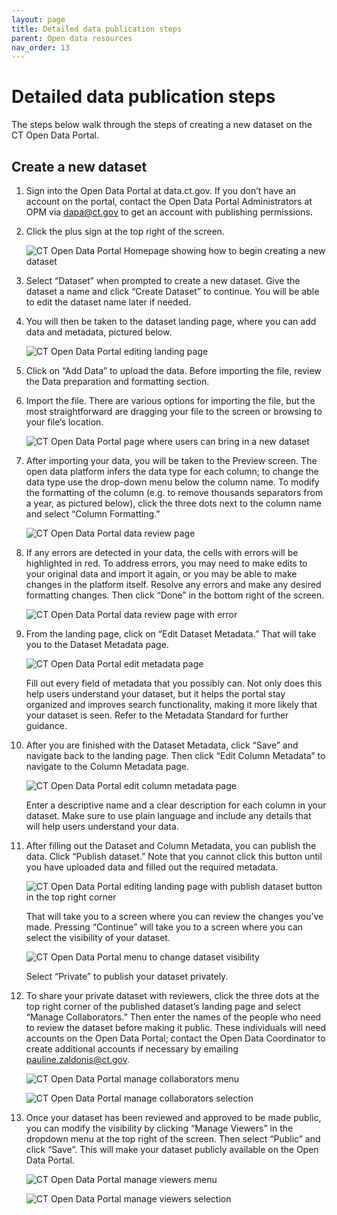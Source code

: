```yaml
---
layout: page
title: Detailed data publication steps
parent: Open data resources
nav_order: 13
---
```


# Detailed data publication steps 

The steps below walk through the steps of creating a new dataset on the CT Open Data Portal. 

## Create a new dataset

1.	Sign into the Open Data Portal at data.ct.gov. If you don’t have an account on the portal, contact the Open Data Portal Administrators at OPM via [dapa@ct.gov](mailto:dapa@ct.gov) to get an account with publishing permissions.

2.	Click the plus sign at the top right of the screen. 

    ![CT Open Data Portal Homepage showing how to begin creating a new dataset](../assets/pub_steps_1.png)

3.	Select “Dataset” when prompted to create a new dataset. Give the dataset a name and click “Create Dataset” to continue. You will be able to edit the dataset name later if needed.

4.	 You will then be taken to the dataset landing page, where you can add data and metadata, pictured below.

     ![CT Open Data Portal editing landing page](../assets/pub_steps_2.png)

5.	Click on “Add Data” to upload the data. Before importing the file, review the Data preparation and formatting section.

6.	Import the file. There are various options for importing the file, but the most straightforward are dragging your file to the screen or browsing to your file’s location. 
 
     ![CT Open Data Portal page where users can bring in a new dataset](../assets/pub_steps_3.png)

7.	After importing your data, you will be taken to the Preview screen. The open data platform infers the data type for each column; to change the data type use the drop-down menu below the column name. To modify the formatting of the column (e.g. to remove thousands separators from a year, as pictured below), click the three dots next to the column name and select “Column Formatting.”

     ![CT Open Data Portal data review page](../assets/pub_steps_4.png)

8.	If any errors are detected in your data, the cells with errors will be highlighted in red. To address errors, you may need to make edits to your original data and import it again, or you may be able to make changes in the platform itself. Resolve any errors and make any desired formatting changes. Then click “Done” in the bottom right of the screen. 

     ![CT Open Data Portal data review page with error](../assets/pub_steps_5.png)

9.	From the landing page, click on “Edit Dataset Metadata.” That will take you to the Dataset Metadata page. 

     ![CT Open Data Portal edit metadata page](../assets/pub_steps_6.png)

    Fill out every field of metadata that you possibly can. Not only does this help users understand your dataset, but it helps the portal stay organized and improves search functionality, making it more likely that your dataset is seen. Refer to the Metadata Standard for further guidance. 


10.	After you are finished with the Dataset Metadata, click “Save” and navigate back to the landing page. Then click “Edit Column Metadata” to navigate to the Column Metadata page.

    ![CT Open Data Portal edit column metadata page](../assets/pub_steps_7.png)

    Enter a descriptive name and a clear description for each column in your dataset. Make sure to use plain language and include any details that will help users understand your data. 

11.	After filling out the Dataset and Column Metadata, you can publish the data. Click “Publish dataset.” Note that you cannot click this button until you have uploaded data and filled out the required metadata.

    ![CT Open Data Portal editing landing page with publish dataset button in the top right corner](../assets/pub_steps_8.png)

    That will take you to a screen where you can review the changes you’ve made. Pressing “Continue” will take you to a screen where you can select the visibility of your dataset. 

    ![CT Open Data Portal menu to change dataset visibility](../assets/pub_steps_9.png)

    Select “Private” to publish your dataset privately. 

12.	To share your private dataset with reviewers, click the three dots at the top right corner of the published dataset’s landing page and select “Manage Collaborators.” Then enter the names of the people who need to review the dataset before making it public. These individuals will need accounts on the Open Data Portal; contact the Open Data Coordinator to create additional accounts if necessary by emailing [pauline.zaldonis@ct.gov](mailto:pauline.zaldonis@ct.gov). 

    ![CT Open Data Portal manage collaborators menu](../assets/pub_steps_10.png)

    ![CT Open Data Portal manage collaborators selection](../assets/pub_steps_11.png)

13.	Once your dataset has been reviewed and approved to be made public, you can modify the visibility by clicking “Manage Viewers” in the dropdown menu at the top right of the screen. Then select “Public” and click “Save”. This will make your dataset publicly available on the Open Data Portal. 

    ![CT Open Data Portal manage viewers menu](../assets/pub_steps_12.png)

    ![CT Open Data Portal manage viewers selection](../assets/pub_steps_13.png)

